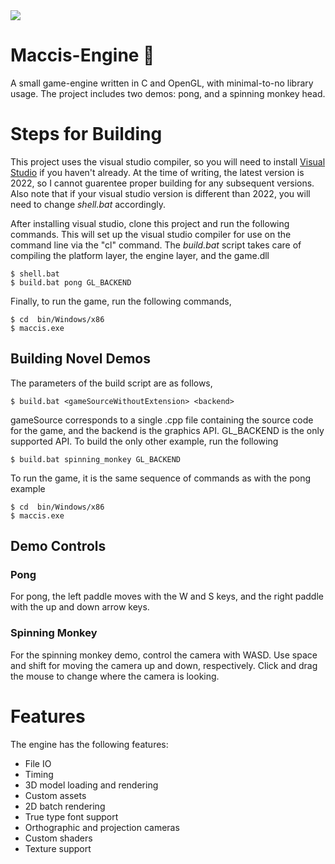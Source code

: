 <img src="https://i.gyazo.com/427ac0168a87c73c9768de86f94d5d0b.gif" />

# Maccis-Engine 🥜

A small game-engine written in C and OpenGL, with minimal-to-no library usage. The project includes two demos: pong, and a spinning monkey head.

# Steps for Building
This project uses the visual studio compiler, so you will need to install <a href="https://visualstudio.microsoft.com/vs/">Visual Studio</a> if you haven't already. At the time of writing, the latest version is 2022, so I cannot guarentee proper building for any subsequent versions. Also note that if your visual studio version is different than 2022, you will need to change *shell.bat* accordingly.   

After installing visual studio, clone this project and run the following commands. This will set up the visual studio compiler for use on the command line via the "cl" command. The *build.bat* script takes care of compiling the platform layer, the engine layer, and the game.dll

```
$ shell.bat
$ build.bat pong GL_BACKEND
```

Finally, to run the game, run the following commands,  
```
$ cd  bin/Windows/x86
$ maccis.exe
```

## Building Novel Demos
The parameters of the build script are as follows,

```
$ build.bat <gameSourceWithoutExtension> <backend> 
```

gameSource corresponds to a single .cpp file containing the source code for the game, and the backend is the graphics API. GL_BACKEND is the only supported API. To build the only other example, run the following

```
$ build.bat spinning_monkey GL_BACKEND 
```

To run the game, it is the same sequence of commands as with the pong example

```
$ cd  bin/Windows/x86
$ maccis.exe
```

## Demo Controls
### Pong
For pong, the left paddle moves with the W and S keys, and the right paddle with the up and down arrow keys. 
### Spinning Monkey
For the spinning monkey demo, control the camera with WASD. Use space and shift for moving the camera up and down, respectively. Click and drag the mouse to change where the camera is looking.

# Features

The engine has the following features:
- File IO
- Timing
- 3D model loading and rendering
- Custom assets
- 2D batch rendering
- True type font support
- Orthographic and projection cameras
- Custom shaders
- Texture support



